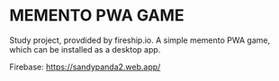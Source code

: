 # MEMENTO PWA GAME

Study project, provdided by fireship.io.
A simple memento PWA game, which can be installed as a desktop app.

Firebase: https://sandypanda2.web.app/